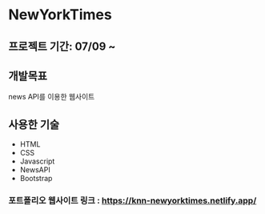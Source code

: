 # NewYorkTimes

## 프로젝트 기간: 07/09 ~

## 개발목표

news API를 이용한 웹사이트

## 사용한 기술

- HTML
- CSS
- Javascript
- NewsAPI
- Bootstrap

### 포트폴리오 웹사이트 링크 : <https://knn-newyorktimes.netlify.app/>
